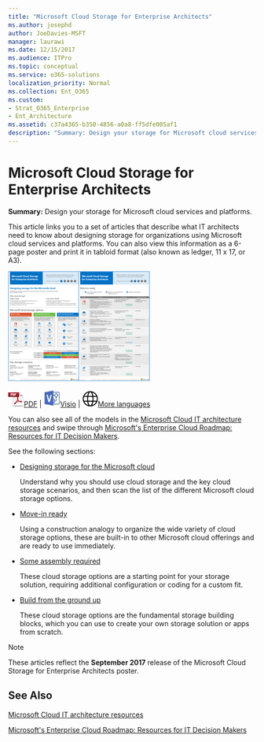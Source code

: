 ```yaml
---
title: "Microsoft Cloud Storage for Enterprise Architects"
ms.author: josephd
author: JoeDavies-MSFT
manager: laurawi
ms.date: 12/15/2017
ms.audience: ITPro
ms.topic: conceptual
ms.service: o365-solutions
localization_priority: Normal
ms.collection: Ent_O365
ms.custom:
- Strat_O365_Enterprise
- Ent_Architecture
ms.assetid: c37a4365-b350-4856-a0a8-ff5dfe005af1
description: "Summary: Design your storage for Microsoft cloud services and platforms."
---
```


# Microsoft Cloud Storage for Enterprise Architects

 **Summary:** Design your storage for Microsoft cloud services and platforms.
  
This article links you to a set of articles that describe what IT architects need to know about designing storage for organizations using Microsoft cloud services and platforms. You can also view this information as a 6-page poster and print it in tabloid format (also known as ledger, 11 x 17, or A3).
  
[![Thumb image for Microsoft cloud storage model](images/0d4e2eb9-1109-4b3b-bf9e-2f3eff2e2cc4.png)  
](https://www.microsoft.com/download/details.aspx?id=49552)
  
![PDF file](images/ITPro_Other_PDFicon.png)[PDF](https://go.microsoft.com/fwlink/p/?linkid=842079) | ![Visio file](images/ITPro_Other_VisioIcon.jpg)[Visio](https://go.microsoft.com/fwlink/p/?linkid=842080) | ![See a page with versions in additional languages](images/e16c992d-b0f8-48ae-bf44-db7a9fcaab9e.png)[More languages](https://www.microsoft.com/download/details.aspx?id=49552)
  
You can also see all of the models in the [Microsoft Cloud IT architecture resources](microsoft-cloud-it-architecture-resources.md) and swipe through [Microsoft's Enterprise Cloud Roadmap: Resources for IT Decision Makers](https://aka.ms/cloudarchitecture).
  
See the following sections:
  
- [Designing storage for the Microsoft cloud](designing-storage-for-the-microsoft-cloud.md)
    
    Understand why you should use cloud storage and the key cloud storage scenarios, and then scan the list of the different Microsoft cloud storage options.
    
- [Move-in ready](move-in-ready.md)
    
    Using a construction analogy to organize the wide variety of cloud storage options, these are built-in to other Microsoft cloud offerings and are ready to use immediately.
    
- [Some assembly required](some-assembly-required.md)
    
    These cloud storage options are a starting point for your storage solution, requiring additional configuration or coding for a custom fit.
    
- [Build from the ground up](build-from-the-ground-up.md)
    
    These cloud storage options are the fundamental storage building blocks, which you can use to create your own storage solution or apps from scratch.
    
> [!NOTE]
> These articles reflect the **September 2017** release of the Microsoft Cloud Storage for Enterprise Architects poster.
  
## See Also

[Microsoft Cloud IT architecture resources](microsoft-cloud-it-architecture-resources.md)

[Microsoft's Enterprise Cloud Roadmap: Resources for IT Decision Makers](https://sway.com/FJ2xsyWtkJc2taRD)



